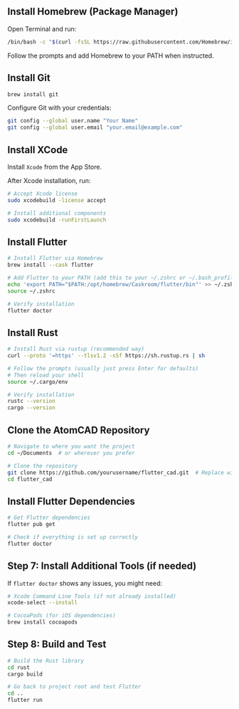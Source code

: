 ## Install Homebrew (Package Manager)

Open Terminal and run:

```bash
/bin/bash -c "$(curl -fsSL https://raw.githubusercontent.com/Homebrew/install/HEAD/install.sh)"
```

Follow the prompts and add Homebrew to your PATH when instructed.

## Install Git

```bash
brew install git
```

Configure Git with your credentials:

```bash
git config --global user.name "Your Name"
git config --global user.email "your.email@example.com"
```

## Install XCode

Install `Xcode` from the App Store.

After Xcode installation, run:

```bash
# Accept Xcode license
sudo xcodebuild -license accept

# Install additional components
sudo xcodebuild -runFirstLaunch
```

## Install Flutter

```bash
# Install Flutter via Homebrew
brew install --cask flutter

# Add Flutter to your PATH (add this to your ~/.zshrc or ~/.bash_profile)
echo 'export PATH="$PATH:/opt/homebrew/Caskroom/flutter/bin"' >> ~/.zshrc
source ~/.zshrc

# Verify installation
flutter doctor
```

## Install Rust

```bash
# Install Rust via rustup (recommended way)
curl --proto '=https' --tlsv1.2 -sSf https://sh.rustup.rs | sh

# Follow the prompts (usually just press Enter for defaults)
# Then reload your shell
source ~/.cargo/env

# Verify installation
rustc --version
cargo --version
```

## Clone the AtomCAD Repository

```bash
# Navigate to where you want the project
cd ~/Documents  # or wherever you prefer

# Clone the repository
git clone https://github.com/yourusername/flutter_cad.git  # Replace with actual repo URL
cd flutter_cad
```

## Install Flutter Dependencies

```bash
# Get Flutter dependencies
flutter pub get

# Check if everything is set up correctly
flutter doctor
```

## Step 7: Install Additional Tools (if needed)

If `flutter doctor` shows any issues, you might need:

```bash
# Xcode Command Line Tools (if not already installed)
xcode-select --install

# CocoaPods (for iOS dependencies)
brew install cocoapods
```

## Step 8: Build and Test

```bash
# Build the Rust library
cd rust
cargo build

# Go back to project root and test Flutter
cd ..
flutter run
```

